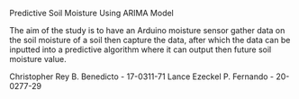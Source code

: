 Predictive Soil Moisture Using ARIMA Model

The aim of the study is to have an Arduino moisture sensor gather data on the soil moisture of a soil then capture the data, after which the data can be inputted into a predictive algorithm where it can output then future soil moisture value.

Christopher Rey B. Benedicto - 17-0311-71
Lance Ezeckel P. Fernando - 20-0277-29